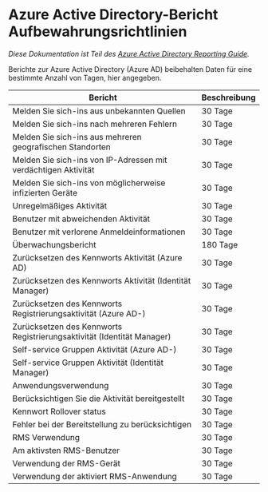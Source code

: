 <properties
    pageTitle="Azure Active Directory-Bericht Aufbewahrungsrichtlinien | Microsoft Azure"
    description="Aufbewahrungsrichtlinien auf Berichtsdaten in Ihrem Azure-Active Directory"
    services="active-directory"
    documentationCenter=""
    authors="dhanyahk"
    manager="femila"
    editor=""/>

<tags
    ms.service="active-directory"
    ms.devlang="na"
    ms.topic="article"
    ms.tgt_pltfrm="na"
    ms.workload="identity"
    ms.date="03/07/2016"
    ms.author="dhanyahk"/>

# <a name="azure-active-directory-report-retention-policies"></a>Azure Active Directory-Bericht Aufbewahrungsrichtlinien

*Diese Dokumentation ist Teil des [Azure Active Directory Reporting Guide](active-directory-reporting-guide.md).*

Berichte zur Azure Active Directory (Azure AD) beibehalten Daten für eine bestimmte Anzahl von Tagen, hier angegeben.

Bericht                                                  | Beschreibung
------------------------------------------------------- | -----------
Melden Sie sich-ins aus unbekannten Quellen                           | 30 Tage
Melden Sie sich-ins nach mehreren Fehlern                        | 30 Tage
Melden Sie sich-ins aus mehreren geografischen Standorten                      | 30 Tage
Melden Sie sich-ins von IP-Adressen mit verdächtigen Aktivität     | 30 Tage
Melden Sie sich-ins von möglicherweise infizierten Geräte                 | 30 Tage
Unregelmäßiges Aktivität                              | 30 Tage
Benutzer mit abweichenden Aktivität                   | 30 Tage
Benutzer mit verlorene Anmeldeinformationen                           | 30 Tage
Überwachungsbericht                                            | 180 Tage
Zurücksetzen des Kennworts Aktivität (Azure AD)                      | 30 Tage
Zurücksetzen des Kennworts Aktivität (Identität Manager)              | 30 Tage
Zurücksetzen des Kennworts Registrierungsaktivität (Azure AD-)         | 30 Tage
Zurücksetzen des Kennworts Registrierungsaktivität (Identität Manager) | 30 Tage
Self-service Gruppen Aktivität (Azure AD-)                 | 30 Tage
Self-service Gruppen Aktivität (Identität Manager)         | 30 Tage
Anwendungsverwendung                                       | 30 Tage
Berücksichtigen Sie die Aktivität bereitgestellt                           | 30 Tage
Kennwort Rollover status                                | 30 Tage
Fehler bei der Bereitstellung zu berücksichtigen                             | 30 Tage
RMS Verwendung                                               | 30 Tage
Am aktivsten RMS-Benutzer                                   | 30 Tage
Verwendung der RMS-Gerät                                        | 30 Tage
Verwendung der aktiviert RMS-Anwendung                           | 30 Tage
